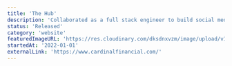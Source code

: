 ```yaml
---
title: 'The Hub'
description: 'Collaborated as a full stack engineer to build social media features for Cardinal Financial's intranet.'
status: 'Released'
category: 'website'
featuredImageURL: 'https://res.cloudinary.com/dksdnxvzm/image/upload/v1704328984/thehub_46d051ff43.jpg'
startedAt: '2022-01-01'
externalLink: 'https://www.cardinalfinancial.com/'
---
```

